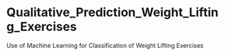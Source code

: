 # Qualitative_Prediction_Weight_Lifting_Exercises
Use of Machine Learning for Classification of Weight Lifting Exercises
